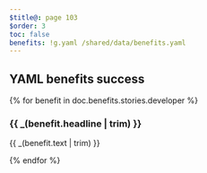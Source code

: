 ```yaml
---
$title@: page 103
$order: 3
toc: false
benefits: !g.yaml /shared/data/benefits.yaml
---
```


## YAML benefits success

{% for benefit in doc.benefits.stories.developer %}
  <div class="">
    <h3 class=""> {{ _(benefit.headline | trim) }} </h3>
     <p class=""> {{ _(benefit.text | trim) }} </p>
  </div>
{% endfor %}

